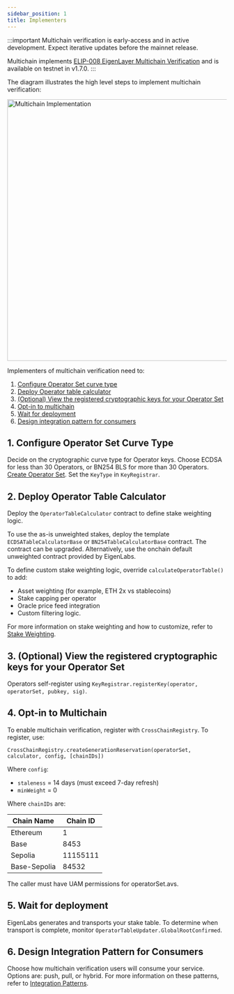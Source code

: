 ```yaml
---
sidebar_position: 1
title: Implementers
---
```


:::important
Multichain verification is early-access and in active development. Expect iterative updates before the mainnet release.

Multichain implements [ELIP-008 EigenLayer Multichain Verification](https://github.com/eigenfoundation/ELIPs/blob/elip-008v1/ELIPs/ELIP-008.md) and is available on testnet in v1.7.0.
:::

The diagram illustrates the high level steps to implement multichain verification: 

<img src="/img/multichain-registration.png" alt="Multichain Implementation" width="600"/>

Implementers of multichain verification need to:
1. [Configure Operator Set curve type](#1-configure-operator-set-curve-type)
2. [Deploy Operator table calculator](#2-deploy-operator-table-calculator)
3. [(Optional) View the registered cryptographic keys for your Operator Set](#3-optional-view-the-registered-cryptographic-keys-for-your-operator-set)
4. [Opt-in to multichain](#4-opt-in-to-multichain)
5. [Wait for deployment](#5-wait-for-deployment)
6. [Design integration pattern for consumers](#6-design-integration-pattern-for-consumers)

## 1. Configure Operator Set Curve Type

Decide on the cryptographic curve type for Operator keys. Choose ECDSA for less than 30 Operators, or BN254 BLS for more than 30 Operators.
[Create Operator Set](../operator-sets/create-operator-sets.md). Set the `KeyType` in `KeyRegistrar`.

## 2. Deploy Operator Table Calculator

Deploy the `OperatorTableCalculator` contract to define stake weighting logic.

To use the as-is unweighted stakes, deploy the template `ECDSATableCalculatorBase` or `BN254TableCalculatorBase` contract.
The contract can be upgraded. Alternatively, use the onchain default unweighted contract provided by EigenLabs.

To define custom stake weighting logic, override `calculateOperatorTable()` to add:
- Asset weighting (for example, ETH 2x vs stablecoins)
- Stake capping per operator
- Oracle price feed integration
- Custom filtering logic.

For more information on stake weighting and how to customize, refer to [Stake Weighting](stake-weighting.md).

## 3. (Optional) View the registered cryptographic keys for your Operator Set

Operators self-register using `KeyRegistrar.registerKey(operator, operatorSet, pubkey, sig)`.

## 4. Opt-in to Multichain

To enable multichain verification, register with `CrossChainRegistry`. To register, use: 

`CrossChainRegistry.createGenerationReservation(operatorSet, calculator, config, [chainIDs])`

Where `config`:
* `staleness` = 14 days (must exceed 7-day refresh)
* `minWeight` = 0

Where `chainIDs` are:

| Chain Name     | Chain ID   |
|----------------|------------|
| Ethereum       | 1          |
| Base           | 8453       |
| Sepolia        | 11155111   |
| Base-Sepolia   | 84532      |


The caller must have UAM permissions for operatorSet.avs. 

## 5. Wait for deployment

EigenLabs generates and transports your stake table. To determine when transport is complete, monitor `OperatorTableUpdater.GlobalRootConfirmed`.

## 6. Design Integration Pattern for Consumers

Choose how multichain verification users will consume your service. Options are: push, pull, or hybrid.  For more information on these
patterns, refer to [Integration Patterns](multichain-integration-patterns.md).